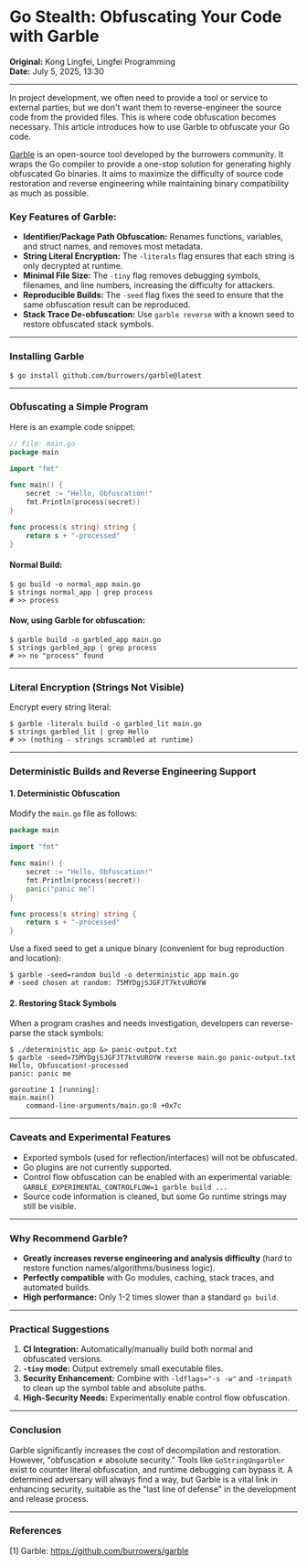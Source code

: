 # Go Stealth: Obfuscating Your Code with Garble

**Original:** Kong Lingfei, Lingfei Programming  
**Date:** July 5, 2025, 13:30

---

In project development, we often need to provide a tool or service to external parties, but we don't want them to reverse-engineer the source code from the provided files. This is where code obfuscation becomes necessary. This article introduces how to use Garble to obfuscate your Go code.

[Garble](https://github.com/burrowers/garble) is an open-source tool developed by the burrowers community. It wraps the Go compiler to provide a one-stop solution for generating highly obfuscated Go binaries. It aims to maximize the difficulty of source code restoration and reverse engineering while maintaining binary compatibility as much as possible.

### Key Features of Garble:

*   **Identifier/Package Path Obfuscation:** Renames functions, variables, and struct names, and removes most metadata.
*   **String Literal Encryption:** The `-literals` flag ensures that each string is only decrypted at runtime.
*   **Minimal File Size:** The `-tiny` flag removes debugging symbols, filenames, and line numbers, increasing the difficulty for attackers.
*   **Reproducible Builds:** The `-seed` flag fixes the seed to ensure that the same obfuscation result can be reproduced.
*   **Stack Trace De-obfuscation:** Use `garble reverse` with a known seed to restore obfuscated stack symbols.

---

### Installing Garble

```shell
$ go install github.com/burrowers/garble@latest
```

---

### Obfuscating a Simple Program

Here is an example code snippet:

```go
// File: main.go
package main

import "fmt"

func main() {
    secret := "Hello, Obfuscation!"
    fmt.Println(process(secret))
}

func process(s string) string {
    return s + "-processed"
}
```

#### Normal Build:

```shell
$ go build -o normal_app main.go
$ strings normal_app | grep process
# >> process
```

#### Now, using Garble for obfuscation:

```shell
$ garble build -o garbled_app main.go
$ strings garbled_app | grep process
# >> no "process" found
```

---

### Literal Encryption (Strings Not Visible)

Encrypt every string literal:

```shell
$ garble -literals build -o garbled_lit main.go
$ strings garbled_lit | grep Hello
# >> (nothing - strings scrambled at runtime)
```

---

### Deterministic Builds and Reverse Engineering Support

#### 1. Deterministic Obfuscation

Modify the `main.go` file as follows:

```go
package main

import "fmt"

func main() {
    secret := "Hello, Obfuscation!"
    fmt.Println(process(secret))
    panic("panic me")
}

func process(s string) string {
    return s + "-processed"
}
```

Use a fixed seed to get a unique binary (convenient for bug reproduction and location):

```shell
$ garble -seed=random build -o deterministic_app main.go
# -seed chosen at random: 75MYDgjSJGFJT7ktvUROYW
```

#### 2. Restoring Stack Symbols

When a program crashes and needs investigation, developers can reverse-parse the stack symbols:

```shell
$ ./deterministic_app &> panic-output.txt
$ garble -seed=75MYDgjSJGFJT7ktvUROYW reverse main.go panic-output.txt
Hello, Obfuscation!-processed
panic: panic me

goroutine 1 [running]:
main.main()
    command-line-arguments/main.go:8 +0x7c
```

---

### Caveats and Experimental Features

*   Exported symbols (used for reflection/interfaces) will not be obfuscated.
*   Go plugins are not currently supported.
*   Control flow obfuscation can be enabled with an experimental variable: `GARBLE_EXPERIMENTAL_CONTROLFLOW=1 garble build ...`
*   Source code information is cleaned, but some Go runtime strings may still be visible.

---

### Why Recommend Garble?

*   **Greatly increases reverse engineering and analysis difficulty** (hard to restore function names/algorithms/business logic).
*   **Perfectly compatible** with Go modules, caching, stack traces, and automated builds.
*   **High performance:** Only 1-2 times slower than a standard `go build`.

---

### Practical Suggestions

1.  **CI Integration:** Automatically/manually build both normal and obfuscated versions.
2.  **`-tiny` mode:** Output extremely small executable files.
3.  **Security Enhancement:** Combine with `-ldflags="-s -w"` and `-trimpath` to clean up the symbol table and absolute paths.
4.  **High-Security Needs:** Experimentally enable control flow obfuscation.

---

### Conclusion

Garble significantly increases the cost of decompilation and restoration. However, "obfuscation ≠ absolute security." Tools like `GoStringUngarbler` exist to counter literal obfuscation, and runtime debugging can bypass it. A determined adversary will always find a way, but Garble is a vital link in enhancing security, suitable as the "last line of defense" in the development and release process.

---

### References

[1] Garble: https://github.com/burrowers/garble
